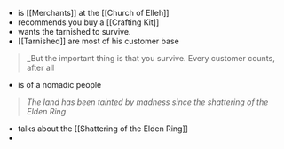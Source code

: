 - is [[Merchants]] at the [[Church of Elleh]]
- recommends you buy a [[Crafting Kit]] 
- wants the tarnished to survive. 
- [[Tarnished]] are most of his customer base

> _But the important thing is that you survive. Every customer counts, after all

- is of a nomadic people

>_The land has been tainted by madness since the shattering of the Elden Ring_
- talks about the [[Shattering of the Elden Ring]]
- 